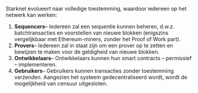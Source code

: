 Starknet evolueert naar volledige toestemming, waardoor iedereen op het netwerk kan werken:

1. **Sequencers**– Iedereen zal een sequentie kunnen beheren, d.w.z. batchtransacties en voorstellen van nieuwe blokken (enigszins vergelijkbaar met Ethereum-miners, zonder het Proof of Work part).
2. **Provers**– Iedereen zal in staat zijn om een prover op te zetten en bewijzen te maken voor de geldigheid van nieuwe blokken.
3. **Ontwikkelaars**– Ontwikkelaars kunnen hun smart contracts – permissief – implementeren.
4. **Gebruikers**– Gebruikers kunnen transacties zonder toestemming verzenden. Aangezien het systeem gedecentraliseerd wordt, wordt de mogelijkheid van censuur uitgesloten.